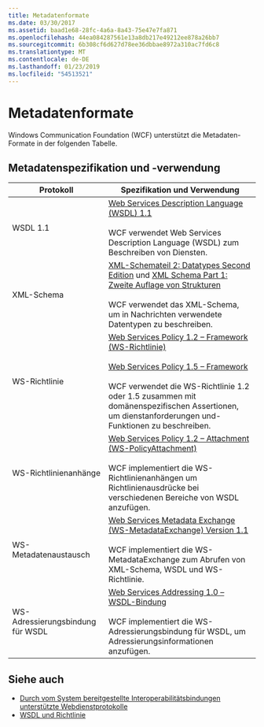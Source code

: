 ```yaml
---
title: Metadatenformate
ms.date: 03/30/2017
ms.assetid: baad1e68-28fc-4a6a-8a43-75e47e7fa871
ms.openlocfilehash: 44ea084287561e13a8db217e49212ee878a26bb7
ms.sourcegitcommit: 6b308cf6d627d78ee36dbbae8972a310ac7fd6c8
ms.translationtype: MT
ms.contentlocale: de-DE
ms.lasthandoff: 01/23/2019
ms.locfileid: "54513521"
---
```

# <a name="metadata-formats"></a>Metadatenformate
Windows Communication Foundation (WCF) unterstützt die Metadaten-Formate in der folgenden Tabelle.  
  
## <a name="metadata-specifications-and-usage"></a>Metadatenspezifikation und -verwendung  
  
|Protokoll|Spezifikation und Verwendung|  
|--------------|-----------------------------|  
|WSDL 1.1|[Web Services Description Language (WSDL) 1.1](https://go.microsoft.com/fwlink/?LinkId=94859)<br /><br /> WCF verwendet Web Services Description Language (WSDL) zum Beschreiben von Diensten.|  
|XML-Schema|[XML-Schemateil 2: Datatypes Second Edition](https://go.microsoft.com/fwlink/?LinkId=94861) und [XML Schema Part 1: Zweite Auflage von Strukturen](https://go.microsoft.com/fwlink/?LinkId=94862)<br /><br /> WCF verwendet das XML-Schema, um in Nachrichten verwendete Datentypen zu beschreiben.|  
|WS-Richtlinie|[Web Services Policy 1.2 – Framework (WS-Richtlinie)](https://go.microsoft.com/fwlink/?LinkId=94864)<br /><br /> [Web Services Policy 1.5 – Framework](https://go.microsoft.com/fwlink/?LinkId=94865)<br /><br /> WCF verwendet die WS-Richtlinie 1.2 oder 1.5 zusammen mit domänenspezifischen Assertionen, um dienstanforderungen und-Funktionen zu beschreiben.|  
|WS-Richtlinienanhänge|[Web Services Policy 1.2 – Attachment (WS-PolicyAttachment)](https://go.microsoft.com/fwlink/?LinkId=94866)<br /><br /> WCF implementiert die WS-Richtlinienanhängen um Richtlinienausdrücke bei verschiedenen Bereiche von WSDL anzufügen.|  
|WS-Metadatenaustausch|[Web Services Metadata Exchange (WS-MetadataExchange) Version 1.1](https://go.microsoft.com/fwlink/?LinkId=94868)<br /><br /> WCF implementiert die WS-MetadataExchange zum Abrufen von XML-Schema, WSDL und WS-Richtlinie.|  
|WS-Adressierungsbindung für WSDL|[Web Services Addressing 1.0 – WSDL-Bindung](https://go.microsoft.com/fwlink/?LinkId=94869)<br /><br /> WCF implementiert die WS-Adressierungsbindung für WSDL, um Adressierungsinformationen anzufügen.|  
  
## <a name="see-also"></a>Siehe auch
- [Durch vom System bereitgestellte Interoperabilitätsbindungen unterstützte Webdienstprotokolle](../../../../docs/framework/wcf/feature-details/web-services-protocols-supported-by-system-provided-interoperability-bindings.md)
- [WSDL und Richtlinie](../../../../docs/framework/wcf/feature-details/wsdl-and-policy.md)

